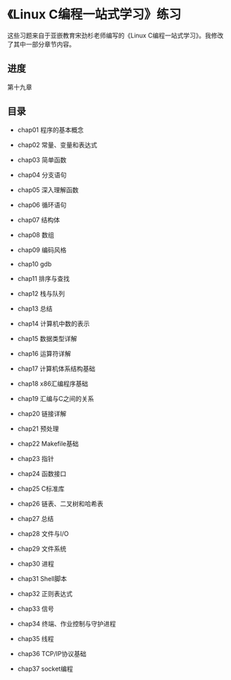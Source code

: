 # 《Linux C编程一站式学习》练习

这些习题来自于亚嵌教育宋劲杉老师编写的《Linux C编程一站式学习》。我修改了其中一部分章节内容。

## 进度

第十九章

## 目录

- chap01 程序的基本概念

- chap02 常量、变量和表达式

- chap03 简单函数

- chap04 分支语句

- chap05 深入理解函数

- chap06 循环语句

- chap07 结构体

- chap08 数组

- chap09 编码风格

- chap10 gdb

- chap11 排序与查找

- chap12 栈与队列

- chap13 总结

- chap14 计算机中数的表示

- chap15 数据类型详解

- chap16 运算符详解

- chap17 计算机体系结构基础

- chap18 x86汇编程序基础

- chap19 汇编与C之间的关系

- chap20 链接详解

- chap21 预处理

- chap22 Makefile基础

- chap23 指针

- chap24 函数接口

- chap25 C标准库

- chap26 链表、二叉树和哈希表

- chap27 总结

- chap28 文件与I/O

- chap29 文件系统

- chap30 进程

- chap31 Shell脚本

- chap32 正则表达式

- chap33 信号

- chap34 终端、作业控制与守护进程

- chap35 线程

- chap36 TCP/IP协议基础

- chap37 socket编程
